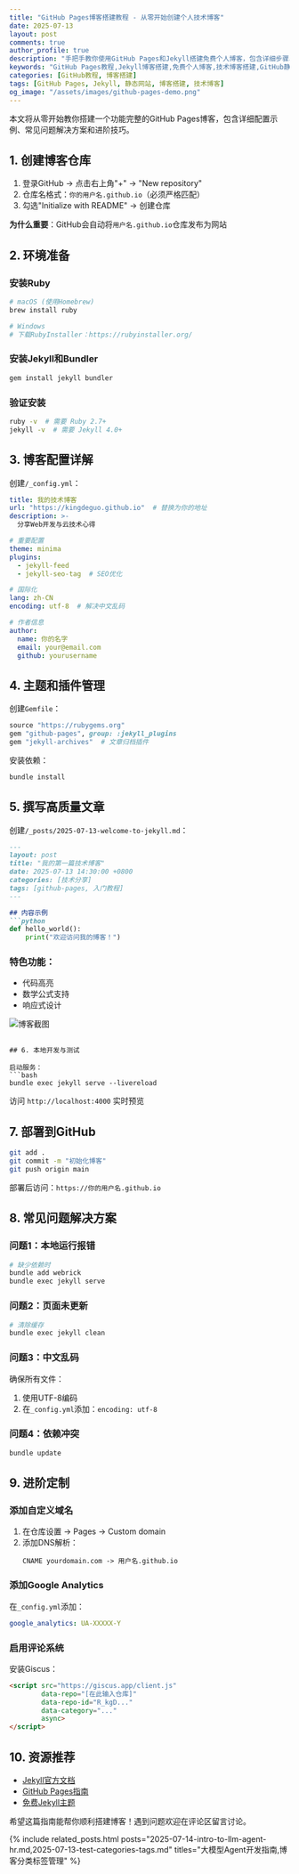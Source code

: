 ```yaml
---
title: "GitHub Pages博客搭建教程 - 从零开始创建个人技术博客"
date: 2025-07-13
layout: post
comments: true
author_profile: true
description: "手把手教你使用GitHub Pages和Jekyll搭建免费个人博客，包含详细步骤、常见问题解决和SEO优化技巧"
keywords: "GitHub Pages教程,Jekyll博客搭建,免费个人博客,技术博客搭建,GitHub静态网站"
categories: [GitHub教程, 博客搭建]
tags: [GitHub Pages, Jekyll, 静态网站, 博客搭建, 技术博客]
og_image: "/assets/images/github-pages-demo.png"
---
```


本文将从零开始教你搭建一个功能完整的GitHub Pages博客，包含详细配置示例、常见问题解决方案和进阶技巧。

## 1. 创建博客仓库

1. 登录GitHub → 点击右上角"+" → "New repository"
2. 仓库名格式：`你的用户名.github.io`（必须严格匹配）
3. 勾选"Initialize with README" → 创建仓库

**为什么重要**：GitHub会自动将`用户名.github.io`仓库发布为网站

## 2. 环境准备

### 安装Ruby
```bash
# macOS (使用Homebrew)
brew install ruby

# Windows
# 下载RubyInstaller：https://rubyinstaller.org/
```

### 安装Jekyll和Bundler
```bash
gem install jekyll bundler
```

### 验证安装
```bash
ruby -v  # 需要 Ruby 2.7+
jekyll -v  # 需要 Jekyll 4.0+
```

## 3. 博客配置详解

创建`/_config.yml`：
```yaml
title: 我的技术博客
url: "https://kingdeguo.github.io"  # 替换为你的地址
description: >- 
  分享Web开发与云技术心得

# 重要配置
theme: minima
plugins:
  - jekyll-feed
  - jekyll-seo-tag  # SEO优化

# 国际化
lang: zh-CN
encoding: utf-8  # 解决中文乱码

# 作者信息
author:
  name: 你的名字
  email: your@email.com
  github: yourusername
```

## 4. 主题和插件管理

创建`Gemfile`：
```ruby
source "https://rubygems.org"
gem "github-pages", group: :jekyll_plugins
gem "jekyll-archives"  # 文章归档插件
```

安装依赖：
```bash
bundle install
```

## 5. 撰写高质量文章

创建`/_posts/2025-07-13-welcome-to-jekyll.md`：
```markdown
---
layout: post
title: "我的第一篇技术博客"
date: 2025-07-13 14:30:00 +0800
categories: [技术分享]
tags: [github-pages, 入门教程]
---

## 内容示例
```python
def hello_world():
    print("欢迎访问我的博客！")
```

### 特色功能：
- 代码高亮
- 数学公式支持
- 响应式设计

![博客截图](https://via.placeholder.com/800x400?text=博客效果图)
```

## 6. 本地开发与测试

启动服务：
```bash
bundle exec jekyll serve --livereload
```

访问 `http://localhost:4000` 实时预览

## 7. 部署到GitHub
```bash
git add .
git commit -m "初始化博客"
git push origin main
```

部署后访问：`https://你的用户名.github.io`

## 8. 常见问题解决方案

### 问题1：本地运行报错
```bash
# 缺少依赖时
bundle add webrick
bundle exec jekyll serve
```

### 问题2：页面未更新
```bash
# 清除缓存
bundle exec jekyll clean
```

### 问题3：中文乱码
确保所有文件：
1. 使用UTF-8编码
2. 在`_config.yml`添加：`encoding: utf-8`

### 问题4：依赖冲突
```bash
bundle update
```

## 9. 进阶定制

### 添加自定义域名
1. 在仓库设置 → Pages → Custom domain
2. 添加DNS解析：
   ```dns
   CNAME yourdomain.com -> 用户名.github.io
   ```

### 添加Google Analytics
在`_config.yml`添加：
```yaml
google_analytics: UA-XXXXX-Y
```

### 启用评论系统
安装Giscus：
```html
<script src="https://giscus.app/client.js"
        data-repo="[在此输入仓库]"
        data-repo-id="R_kgD..."
        data-category="..."
        async>
</script>
```

## 10. 资源推荐
- [Jekyll官方文档](https://jekyllrb.com/docs/)
- [GitHub Pages指南](https://pages.github.com/)
- [免费Jekyll主题](https://jekyllthemes.io/free)

希望这篇指南能帮你顺利搭建博客！遇到问题欢迎在评论区留言讨论。

{% include related_posts.html 
   posts="2025-07-14-intro-to-llm-agent-hr.md,2025-07-13-test-categories-tags.md"
   titles="大模型Agent开发指南,博客分类标签管理"
%}
